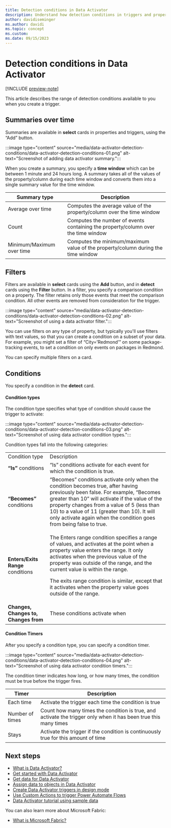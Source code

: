 ```yaml
---
title: Detection conditions in Data Activator
description: Understand how detection conditions in triggers and properties operate in Data Activator.
author: davidiseminger
ms.author: davidi
ms.topic: concept
ms.custom: 
ms.date: 09/15/2023
---
```


# Detection conditions in Data Activator

[!INCLUDE [preview-note](../includes/preview-note.md)]

This article describes the range of detection conditions available to you when you create a trigger.


## Summaries over time

Summaries are available in **select** cards in properties and triggers, using the “Add” button. 

:::image type="content" source="media/data-activator-detection-conditions/data-activator-detection-conditions-01.png" alt-text="Screenshot of adding data activator summary.":::


When you create a summary, you specify a **time window** which can be between 1 minute and 24 hours long. A summary takes all of the values of the property/column during each time window and converts them into a single summary value for the time window.


|Summary type  |Description  |
|---------|---------|
|Average over time      |Computes the average value of the property/column over the time window|
|Count     |Computes the number of events containing the property/column over the time window|
|Minimum/Maximum over time     |Computes the minimum/maximum value of the property/column during the time window|


## Filters

Filters are available in **select** cards using the **Add** button, and in **detect** cards using the **Filter** button. In a filter, you specify a comparison condition on a property. The filter retains only those events that meet the comparison condition. All other events are removed from consideration for the trigger.

:::image type="content" source="media/data-activator-detection-conditions/data-activator-detection-conditions-02.png" alt-text="Screenshot of using a data activator filter.":::

You can use filters on any type of property, but typically you'll use filters with text values, so that you can create a condition on a subset of your data. For example, you might set a filter of “City=’Redmond’” on some package-tracking events, to set a condition on only events on packages in Redmond.

You can specify multiple filters on a card.

## Conditions

You specify a condition in the **detect** card.

#### Condition types

The condition type specifies what type of condition should cause the trigger to activate:

:::image type="content" source="media/data-activator-detection-conditions/data-activator-detection-conditions-03.png" alt-text="Screenshot of using data activator condition types.":::

Condition types fall into the following categories:

<table>
<tbody>
<tr class="odd">
<td>Condition type</td>
<td>Description</td>
</tr>
<tr class="even">
<td><strong>“Is” </strong>conditions</td>
<td>“Is” conditions activate for each event for which the condition is true.</td>
</tr>
<tr class="odd">
<td><strong>“Becomes” </strong>conditions</td>
<td>“Becomes” conditions activate only when the condition becomes true, after having previously been false. For example, “Becomes greater than 10” will activate if the value of the property changes from a value of 5 (less than 10) to a value of 11 (greater than 10). It will only activate again when the condition goes from being false to true.</td>
</tr>
<tr class="even">
<td><strong>Enters/Exits Range </strong>conditions</td>
<td><p>The Enters range condition specifies a range of values, and activates at the point when a property value enters the range. It only activates when the previous value of the property was outside of the range, and the current value is within the range.</p>
<p>The exits range condition is similar, except that it activates when the property value goes outside of the range.</p></td>
</tr>
<tr class="odd">
<td><strong>Changes, Changes to, Changes from</strong></td>
<td>These conditions activate when </td>
</tr>
</tbody>
</table>

#### Condition Timers

After you specify a condition type, you can specify a condition timer.

:::image type="content" source="media/data-activator-detection-conditions/data-activator-detection-conditions-04.png" alt-text="Screenshot of using data activator condition timers.":::


The condition timer indicates how long, or how many times, the condition must be true before the trigger fires.



|Timer  |Description  |
|---------|---------|
|Each time |Activate the trigger each time the condition is true |
|Number of times |Count how many times the condition is true, and activate the trigger only when it has been true this many times |
|Stays |Activate the trigger if the condition is continuously true for this amount of time |




## Next steps

* [What is Data Activator?](data-activator-introduction.md)
* [Get started with Data Activator](data-activator-get-started.md)
* [Get data for Data Activator](data-activator-get-data.md)
* [Assign data to objects in Data Activator](data-activator-assign-data-objects.md)
* [Create Data Activator triggers in design mode](data-activator-create-triggers-design-mode.md)
* [Use Custom Actions to trigger Power Automate Flows](data-activator-trigger-power-automate-flows.md)
* [Data Activator tutorial using sample data](data-activator-tutorial.md)

You can also learn more about Microsoft Fabric:

* [What is Microsoft Fabric?](../get-started/microsoft-fabric-overview.md)
